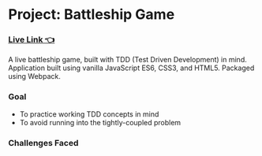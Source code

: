 # Project: Battleship Game
### [Live Link 👈](https://waldorfio.github.io/weather-app/)
A live battleship game, built with TDD (Test Driven Development) in mind. Application built using vanilla JavaScript ES6, CSS3, and HTML5.
Packaged using Webpack.

### Goal
- To practice working TDD concepts in mind
- To avoid running into the tightly-coupled problem

### Challenges Faced
